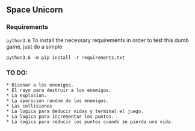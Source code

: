 ## Space Unicorn

### Requirements
`python3.6`
To install the necessary requirements in order to test this dumb game, just do a simple

```python3
python3.6 -m pip install -r requirements.txt
```

### TO DO:

    * Disenar a los enemigos.
    * El rayo para destruir a los enemigos.
    * La explosion.
    * La aparicion random de los enemigos.
    * Las collisiones
    * La logica para deducir vidas y terminal el juego.
    * La logica para incrementar los puntos.
    * La logica para reducir los puntos cuando se pierda una vida.